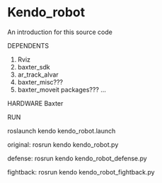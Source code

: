 # Kendo_robot
An introduction for this source code

DEPENDENTS
1. Rviz
2. baxter_sdk
3. ar_track_alvar
4. baxter_misc???
5. baxter_moveit packages???
...

HARDWARE
Baxter

RUN

roslaunch kendo kendo_robot.launch 

original:
rosrun kendo kendo_robot.py

defense:
rosrun kendo kendo_robot_defense.py

fightback:
rosrun kendo kendo_robot_fightback.py

